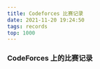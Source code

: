 ```yaml
---
title: Codeforces 比赛记录
date: 2021-11-20 19:24:50
tags: records
top: 1000
---
```


### CodeForces 上的比赛记录
